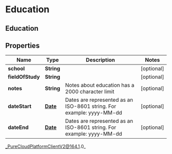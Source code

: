 # Education

## Education

## Properties

|Name | Type | Description | Notes|
|------------ | ------------- | ------------- | -------------|
| **school** | **String** |  | [optional] |
| **fieldOfStudy** | **String** |  | [optional] |
| **notes** | **String** | Notes about education has a 2000 character limit | [optional] |
| **dateStart** | [**Date**](Date) | Dates are represented as an ISO-8601 string. For example: yyyy-MM-dd | [optional] |
| **dateEnd** | [**Date**](Date) | Dates are represented as an ISO-8601 string. For example: yyyy-MM-dd | [optional] |



_PureCloudPlatformClientV2@164.1.0_
